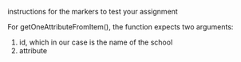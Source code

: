 instructions for the markers to test your assignment

For getOneAttributeFromItem(), the function expects two arguments: 
1. id, which in our case is the name of the school
2. attribute